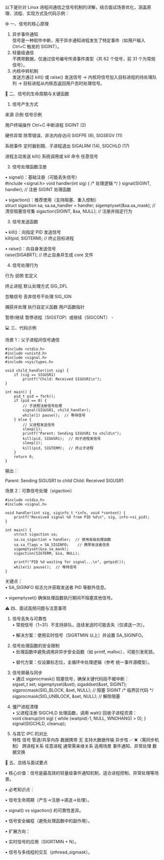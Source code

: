 以下是针对 Linux 进程间通信之信号机制的详解，结合面试场景优化，涵盖原理、流程、实现方式及代码示例：

⚙️ 一、信号的核心原理

1. 异步事件通知  
   信号是一种软件中断，用于异步通知进程发生了特定事件（如用户输入 Ctrl+C 触发的 SIGINT）。  
2. 轻量级通信  
   不携带数据，仅通过信号编号传递事件类型（共 62 个信号，前 31 个为常规信号）。  
3. 内核中转机制  
   发送方通过 kill() 或 raise() 发送信号 → 内核将信号加入目标进程的待处理队列 → 目标进程从内核态返回用户态时处理信号。  

🔧 二、信号的生命周期与关键函数

1. 信号产生方式

来源 示例 信号示例

用户终端操作 Ctrl+C 中断进程 SIGINT (2)

硬件异常 除零错误、非法内存访问 SIGFPE (8), SIGSEGV (11)

系统事件 定时器到期、子进程退出 SIGALRM (14), SIGCHLD (17)

进程主动发送 kill() 系统调用或 kill 命令 任意信号

2. 信号处理函数注册

• signal()：基础注册（可能丢失信号）  
  #include <signal.h>
  void handler(int sig) { /* 处理逻辑 */ }
  signal(SIGINT, handler);  // 注册 SIGINT 处理函数
  
• sigaction()：推荐使用（支持阻塞、重入控制）  
  struct sigaction sa;
  sa.sa_handler = handler;
  sigemptyset(&sa.sa_mask);  // 清空阻塞信号集
  sigaction(SIGINT, &sa, NULL);  // 注册并指定行为
  

3. 信号发送函数

• kill()：向指定 PID 发送信号  
  kill(pid, SIGTERM);  // 终止目标进程
  
• raise()：向自身发送信号  
  raise(SIGABRT);  // 终止自身并生成 core 文件
  

4. 信号处理行为

行为 说明 宏定义

终止进程 默认处理方式 SIG_DFL

忽略信号 丢弃信号不处理 SIG_IGN

捕获并处理 执行自定义函数 用户函数指针

暂停/继续 暂停进程（SIGSTOP）或继续（SIGCONT） -

💻 三、代码示例

场景 1：父子进程间信号通信
```
#include <stdio.h>
#include <unistd.h>
#include <signal.h>
#include <sys/types.h>

void child_handler(int sig) {
    if (sig == SIGUSR1) 
        printf("Child: Received SIGUSR1\n");
}

int main() {
    pid_t pid = fork();
    if (pid == 0) { 
        // 子进程注册信号处理
        signal(SIGUSR1, child_handler);
        while(1) pause();  // 等待信号
    } else { 
        // 父进程发送信号
        sleep(1);
        printf("Parent: Sending SIGUSR1 to child\n");
        kill(pid, SIGUSR1);  // 向子进程发信号
        sleep(1);
        kill(pid, SIGTERM);  // 终止子进程
    }
    return 0;
}
```
输出：

Parent: Sending SIGUSR1 to child
Child: Received SIGUSR1


场景 2：可靠信号处理（sigaction）
```
#include <stdio.h>
#include <signal.h>

void handler(int sig, siginfo_t *info, void *context) {
    printf("Received signal %d from PID %d\n", sig, info->si_pid);
}

int main() {
    struct sigaction sa;
    sa.sa_sigaction = handler;  // 使用高级处理函数
    sa.sa_flags = SA_SIGINFO;    // 携带发送者信息
    sigemptyset(&sa.sa_mask);
    sigaction(SIGTERM, &sa, NULL);

    printf("PID %d waiting for signal...\n", getpid());
    while(1) pause();  // 等待信号
}
```
关键点：  
• SA_SIGINFO 标志允许获取发送者 PID 等额外信息。  

• sigemptyset() 确保处理函数执行期间不阻塞其他信号。

⚠️ 四、面试高频问题与注意事项

1. 信号丢失与可靠性  
   • 常规信号（1~31）不支持排队，连续发送时可能丢失（仅递送一次）。  

   • 解决方案：使用实时信号（SIGRTMIN 以上）并设置 SA_SIGINFO。

2. 信号处理函数的安全限制  
   • 处理函数中避免调用非异步安全函数（如 printf, malloc），可能引发死锁。  

   • 替代方案：仅设置标志位，主循环中处理逻辑（参考 统一事件源模型）。

3. 信号屏蔽与同步  
   • 通过 sigprocmask() 阻塞信号，确保关键代码段不被中断：  
     sigset_t set;
     sigemptyset(&set);
     sigaddset(&set, SIGINT);
     sigprocmask(SIG_BLOCK, &set, NULL);  // 阻塞 SIGINT
     /* 临界区代码 */
     sigprocmask(SIG_UNBLOCK, &set, NULL); // 解除阻塞
     

4. 僵尸进程清理  
   • 父进程注册 SIGCHLD 处理函数，调用 wait() 回收子进程资源：  
     void cleanup(int sig) { while (waitpid(-1, NULL, WNOHANG) > 0); }
     signal(SIGCHLD, cleanup);
     

5. 与其它 IPC 的对比  
   特性 信号 管道/共享内存
数据携带 无 支持大数据传输
异步性 ✅ ❌（需同步机制）
跨进程关系 任意进程 通常需亲缘关系
适用场景 事件通知、异常处理 数据交换

💎 五、总结与面试要点

• 核心价值：信号是最高效的轻量级事件通知机制，适合进程控制、异常处理等场景。  

• 必考知识点：  

  • 信号生命周期（产生→注册→递送→处理）。  

  • signal() vs sigaction() 的可靠性差异。  

  • 信号安全编程（避免处理函数中的副作用）。  

• 扩展方向：  

  • 实时信号的应用（SIGRTMIN + N）。  

  • 信号与多线程的交互（pthread_sigmask）。  
